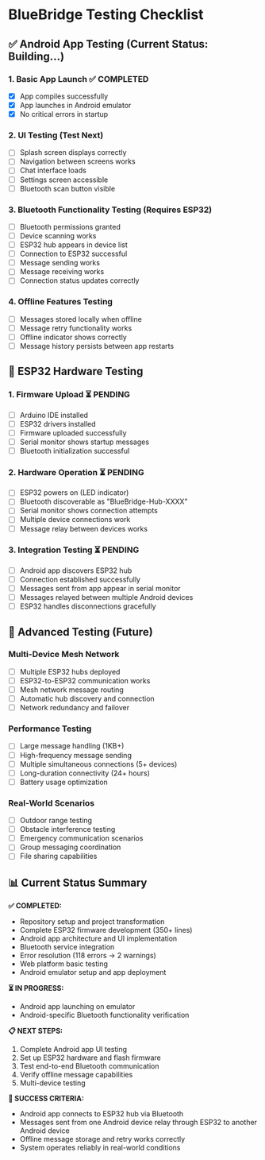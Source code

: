 # BlueBridge Testing Checklist

## ✅ Android App Testing (Current Status: Building...)

### 1. Basic App Launch ✅ COMPLETED
- [x] App compiles successfully
- [x] App launches in Android emulator
- [x] No critical errors in startup

### 2. UI Testing (Test Next)
- [ ] Splash screen displays correctly
- [ ] Navigation between screens works
- [ ] Chat interface loads
- [ ] Settings screen accessible
- [ ] Bluetooth scan button visible

### 3. Bluetooth Functionality Testing (Requires ESP32)
- [ ] Bluetooth permissions granted
- [ ] Device scanning works
- [ ] ESP32 hub appears in device list
- [ ] Connection to ESP32 successful
- [ ] Message sending works
- [ ] Message receiving works
- [ ] Connection status updates correctly

### 4. Offline Features Testing
- [ ] Messages stored locally when offline
- [ ] Message retry functionality works
- [ ] Offline indicator shows correctly
- [ ] Message history persists between app restarts

## 🔧 ESP32 Hardware Testing

### 1. Firmware Upload ⏳ PENDING
- [ ] Arduino IDE installed
- [ ] ESP32 drivers installed
- [ ] Firmware uploaded successfully
- [ ] Serial monitor shows startup messages
- [ ] Bluetooth initialization successful

### 2. Hardware Operation ⏳ PENDING
- [ ] ESP32 powers on (LED indicator)
- [ ] Bluetooth discoverable as "BlueBridge-Hub-XXXX"
- [ ] Serial monitor shows connection attempts
- [ ] Multiple device connections work
- [ ] Message relay between devices works

### 3. Integration Testing ⏳ PENDING
- [ ] Android app discovers ESP32 hub
- [ ] Connection established successfully
- [ ] Messages sent from app appear in serial monitor
- [ ] Messages relayed between multiple Android devices
- [ ] ESP32 handles disconnections gracefully

## 🚀 Advanced Testing (Future)

### Multi-Device Mesh Network
- [ ] Multiple ESP32 hubs deployed
- [ ] ESP32-to-ESP32 communication works
- [ ] Mesh network message routing
- [ ] Automatic hub discovery and connection
- [ ] Network redundancy and failover

### Performance Testing
- [ ] Large message handling (1KB+)
- [ ] High-frequency message sending
- [ ] Multiple simultaneous connections (5+ devices)
- [ ] Long-duration connectivity (24+ hours)
- [ ] Battery usage optimization

### Real-World Scenarios
- [ ] Outdoor range testing
- [ ] Obstacle interference testing
- [ ] Emergency communication scenarios
- [ ] Group messaging coordination
- [ ] File sharing capabilities

## 📊 Current Status Summary

**✅ COMPLETED:**
- Repository setup and project transformation
- Complete ESP32 firmware development (350+ lines)
- Android app architecture and UI implementation
- Bluetooth service integration
- Error resolution (118 errors → 2 warnings)
- Web platform basic testing
- Android emulator setup and app deployment

**⏳ IN PROGRESS:**
- Android app launching on emulator
- Android-specific Bluetooth functionality verification

**📋 NEXT STEPS:**
1. Complete Android app UI testing
2. Set up ESP32 hardware and flash firmware
3. Test end-to-end Bluetooth communication
4. Verify offline message capabilities
5. Multi-device testing

**🎯 SUCCESS CRITERIA:**
- Android app connects to ESP32 hub via Bluetooth
- Messages sent from one Android device relay through ESP32 to another Android device
- Offline message storage and retry works correctly
- System operates reliably in real-world conditions